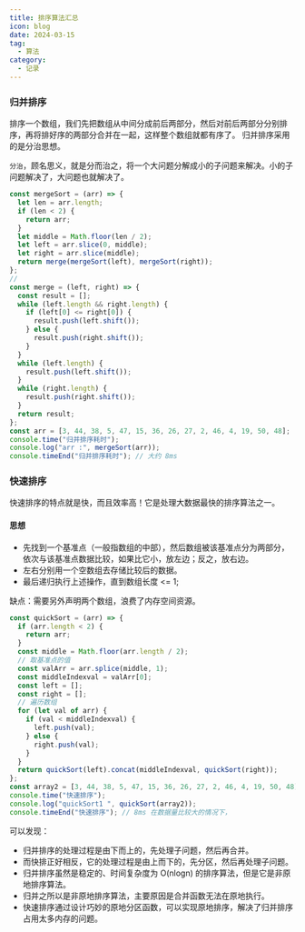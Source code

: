 ```yaml
---
title: 排序算法汇总
icon: blog
date: 2024-03-15
tag:
  - 算法
category:
  - 记录
---
```


### 归并排序

排序一个数组，我们先把数组从中间分成前后两部分，然后对前后两部分分别排序，再将排好序的两部分合并在一起，这样整个数组就都有序了。
归并排序采用的是分治思想。

`分治`，顾名思义，就是分而治之，将一个大问题分解成小的子问题来解决。小的子问题解决了，大问题也就解决了。

```javascript
const mergeSort = (arr) => {
  let len = arr.length;
  if (len < 2) {
    return arr;
  }
  let middle = Math.floor(len / 2);
  let left = arr.slice(0, middle);
  let right = arr.slice(middle);
  return merge(mergeSort(left), mergeSort(right));
};
//
const merge = (left, right) => {
  const result = [];
  while (left.length && right.length) {
    if (left[0] <= right[0]) {
      result.push(left.shift());
    } else {
      result.push(right.shift());
    }
  }
  while (left.length) {
    result.push(left.shift());
  }
  while (right.length) {
    result.push(right.shift());
  }
  return result;
};
const arr = [3, 44, 38, 5, 47, 15, 36, 26, 27, 2, 46, 4, 19, 50, 48];
console.time("归并排序耗时");
console.log("arr :", mergeSort(arr));
console.timeEnd("归并排序耗时"); // 大约 8ms
```

### 快速排序

快速排序的特点就是快，而且效率高！它是处理大数据最快的排序算法之一。

#### 思想

- 先找到一个基准点（一般指数组的中部），然后数组被该基准点分为两部分，依次与该基准点数据比较，如果比它小，放左边；反之，放右边。
- 左右分别用一个空数组去存储比较后的数据。
- 最后递归执行上述操作，直到数组长度 <= 1;

缺点：需要另外声明两个数组，浪费了内存空间资源。

```javascript
const quickSort = (arr) => {
  if (arr.length < 2) {
    return arr;
  }
  const middle = Math.floor(arr.length / 2);
  // 取基准点的值
  const valArr = arr.splice(middle, 1);
  const middleIndexval = valArr[0];
  const left = [];
  const right = [];
  // 遍历数组
  for (let val of arr) {
    if (val < middleIndexval) {
      left.push(val);
    } else {
      right.push(val);
    }
  }
  return quickSort(left).concat(middleIndexval, quickSort(right));
};
const array2 = [3, 44, 38, 5, 47, 15, 36, 26, 27, 2, 46, 4, 19, 50, 48];
console.time("快速排序");
console.log("quickSort1 ", quickSort(array2));
console.timeEnd("快速排序"); // 8ms 在数据量比较大的情况下，
```

可以发现：

- 归并排序的处理过程是由下而上的，先处理子问题，然后再合并。
- 而快排正好相反，它的处理过程是由上而下的，先分区，然后再处理子问题。
- 归并排序虽然是稳定的、时间复杂度为 O(nlogn) 的排序算法，但是它是非原地排序算法。
- 归并之所以是非原地排序算法，主要原因是合并函数无法在原地执行。
- 快速排序通过设计巧妙的原地分区函数，可以实现原地排序，解决了归并排序占用太多内存的问题。
